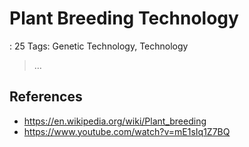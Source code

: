 # Plant Breeding Technology

: 25
Tags: Genetic Technology, Technology

> …
> 

## References

- https://en.wikipedia.org/wiki/Plant_breeding
- https://www.youtube.com/watch?v=mE1sIq1Z7BQ